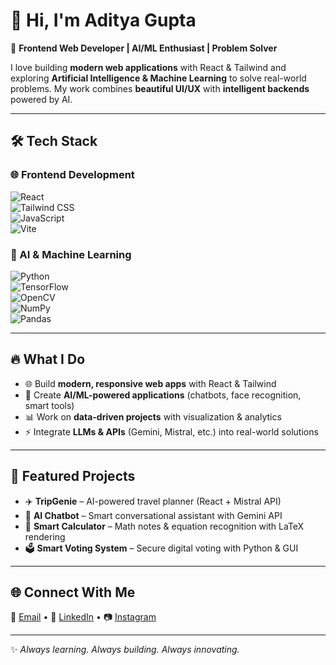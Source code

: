 # 👋 Hi, I'm Aditya Gupta  

🚀 **Frontend Web Developer | AI/ML Enthusiast | Problem Solver**  

I love building **modern web applications** with React & Tailwind and exploring **Artificial Intelligence & Machine Learning** to solve real-world problems. My work combines **beautiful UI/UX** with **intelligent backends** powered by AI.  

---

## 🛠 Tech Stack  

### 🌐 Frontend Development  
![React](https://img.shields.io/badge/-React-61DAFB?logo=react&logoColor=black)  
![Tailwind CSS](https://img.shields.io/badge/-TailwindCSS-38B2AC?logo=tailwind-css&logoColor=white)  
![JavaScript](https://img.shields.io/badge/-JavaScript-F7DF1E?logo=javascript&logoColor=black)  
![Vite](https://img.shields.io/badge/-Vite-646CFF?logo=vite&logoColor=white)  

### 🤖 AI & Machine Learning  
![Python](https://img.shields.io/badge/-Python-3776AB?logo=python&logoColor=white)  
![TensorFlow](https://img.shields.io/badge/-TensorFlow-FF6F00?logo=tensorflow&logoColor=white)  
![OpenCV](https://img.shields.io/badge/-OpenCV-5C3EE8?logo=opencv&logoColor=white)  
![NumPy](https://img.shields.io/badge/-NumPy-013243?logo=numpy&logoColor=white)  
![Pandas](https://img.shields.io/badge/-Pandas-150458?logo=pandas&logoColor=white)  

---

## 🔥 What I Do  
- 🌐 Build **modern, responsive web apps** with React & Tailwind  
- 🤖 Create **AI/ML-powered applications** (chatbots, face recognition, smart tools)  
- 📊 Work on **data-driven projects** with visualization & analytics  
- ⚡ Integrate **LLMs & APIs** (Gemini, Mistral, etc.) into real-world solutions  

---

## 📌 Featured Projects  

- ✈️ **TripGenie** – AI-powered travel planner (React + Mistral API)  
- 🤖 **AI Chatbot** – Smart conversational assistant with Gemini API  
- 📝 **Smart Calculator** – Math notes & equation recognition with LaTeX rendering  
- 🗳 **Smart Voting System** – Secure digital voting with Python & GUI  

---

## 🌐 Connect With Me  

📩 [Email](mailto:aditya3102004@gmail.com) • 💼 [LinkedIn](https://linkedin.com/in/aditya03) • 📷 [Instagram](https://instagram.com/adityag_03)  

---

✨ *Always learning. Always building. Always innovating.*  
